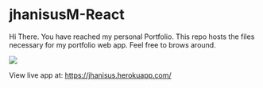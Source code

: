 # jhanisusM-React

Hi There. You have reached my personal Portfolio. 
This repo hosts the files necessary for my portfolio web app. Feel free to brows around.

<img src ="https://lh4.googleusercontent.com/Vyppk0btZ-eLwFqtsJY7OGstoO1pwoTC_12WbyYcSrKq6JENlc9j3VvU7NwpgCCqZCdabT6-NRqpWJDrdtQO=w1920-h910-rw"/>

View live app at: https://jhanisus.herokuapp.com/
